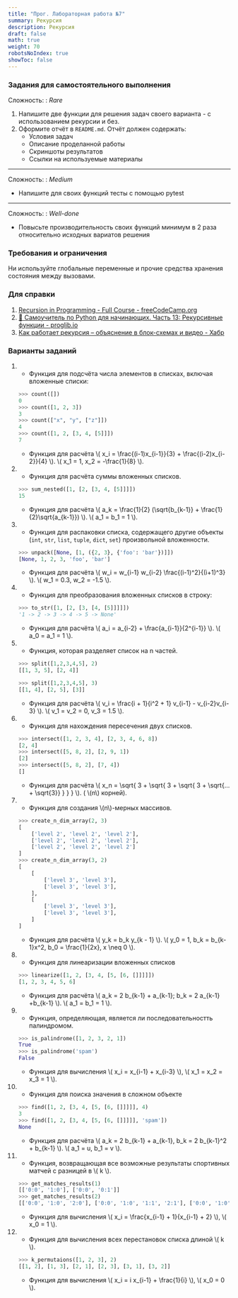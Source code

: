 ```yaml
---
title: "Прог. Лабораторная работа №7"
summary: Рекурсия
description: Рекурсия
draft: false
math: true
weight: 70
robotsNoIndex: true
showToc: false
---
```


### Задания для самостоятельного выполнения

Сложность:
: *Rare*

1. Напишите две функции для решения задач своего варианта - с использованием рекурсии и без.
2. Оформите отчёт в `README.md`. Отчёт должен содержать:
    * Условия задач
    * Описание проделанной работы
    * Скриншоты результатов
    * Ссылки на используемые материалы

---

Сложность:
: *Medium*  

* Напишите для своих функций тесты с помощью pytest

---

Сложность:
: *Well-done* 
* Повысьте производительность своих функций минимум в 2 раза относительно исходных вариатов решения


### Требования и ограничения

Ни используйте глобальные переменные и прочие средства хранения состояния между вызовами.


### Для справки

1. [Recursion in Programming - Full Course - freeCodeCamp.org](https://youtu.be/IJDJ0kBx2LM)
2. [🐍 Самоучитель по Python для начинающих. Часть 13: Рекурсивные функции - proglib.io](https://proglib.io/p/samouchitel-po-python-dlya-nachinayushchih-chast-13-rekursivnye-funkcii-2023-01-23)
3. [Как работает рекурсия – объяснение в блок-схемах и видео - Хабр](https://habr.com/ru/articles/337030/)

### Варианты заданий

1. 
    * Функция для подсчёта числа элементов в списках, включая вложенные списки:
    ```python
    >>> count([])
    0
    >>> count([1, 2, 3])
    3
    >>> count(["x", "y", ["z"]])
    4
    >>> count([1, 2, [3, 4, [5]]])
    7
    ```

    * Функция для расчёта \\( x_i = \frac{(i-1)x_{i-1}}{3} + \frac{(i-2)x_{i-2}}{4} \\). \\( x_1 = 1, x_2 = -\frac{1}{8} \\).

2.
    * Функция для расчёта суммы вложенных списков.
    ```python
    >>> sum_nested([1, [2, [3, 4, [5]]]])
    15
    ```

    * Функция для расчёта \\( a_k = \frac{1}{2} (\sqrt{b_{k-1}} + \frac{1}{2}\sqrt{a_{k-1}}) \\). \\( a_1 = b_1 = 1 \\).

3.
    * Функция для распаковки списка, содержащего другие объекты (`int`, `str`, `list`, `tuple`, `dict`, `set`) произвольной вложенности.

    ```python
    >>> unpack([None, [1, ({2, 3}, {'foo': 'bar'})]])
    [None, 1, 2, 3, 'foo', 'bar']
    ```

    * Функция для расчёта \\( w_i = w_{i-1} w_{i-2} \frac{(i-1)^2}{(i+1)^3} \\). \\( w_1 = 0.3, w_2 = -1.5  \\).

4. 
    * Функция для преобразования вложенных списков в строку:
    ```python
    >>> to_str([1, [2, [3, [4, [5]]]]])
    '1 -> 2 -> 3 -> 4 -> 5 -> None'
    ```

    * Функция для расчёта \\( a_i = a_{i-2} + \frac{a_{i-1}}{2^{i-1}} \\). \\( a_0 = a_1 = 1 \\).

5.
    * Функция, которая разделяет список на n частей.
    ```python
    >>> split([1,2,3,4,5], 2)
    [[1, 3, 5], [2, 4]]

    >>> split([1,2,3,4,5], 3)
    [[1, 4], [2, 5], [3]]
    ```
    
    * Функция для расчёта \\( v_i = \frac{i + 1}{i^2 + 1} v_{i-1} - v_{i-2}v_{i-3} \\). \\( v_1 = v_2 = 0, v_3 = 1.5 \\).

6. 
    * Функция для нахождения пересечения двух списков.
    ```python
    >>> intersect([1, 2, 3, 4], [2, 3, 4, 6, 8])
    [2, 4]
    >>> intersect([5, 8, 2], [2, 9, 1])
    [2]
    >>> intersect([5, 8, 2], [7, 4])
    []
    ```
    
    * Функция для расчёта \\( x_n = \sqrt{ 3 + \sqrt{ 3 + \sqrt{ 3 + \sqrt{... + \sqrt{3}} } } } \\). ( \\(n\\) корней).

7. 
    * Функция для создания \\(n\\)-мерных массивов.
    ```python
    >>> create_n_dim_array(2, 3)
    [
        ['level 2', 'level 2', 'level 2'],
        ['level 2', 'level 2', 'level 2'],
        ['level 2', 'level 2', 'level 2']
    ]
    >>> create_n_dim_array(3, 2)
    [
        [
            ['level 3', 'level 3'],
            ['level 3', 'level 3'],
        ], 
        [
            ['level 3', 'level 3'],
            ['level 3', 'level 3'],
        ]
    ]
    ```

    * Функция для расчёта \\( y_k = b_k y_{k - 1} \\).
    \\( y_0 = 1, b_k = b_{k-1}x^2, b_0 = \frac{1}{2x}, x \neq 0 \\).

8. 
    * Функция для линеаризации вложенных списков
    ```python
    >>> linearize([1, 2, [3, 4, [5, [6, []]]]])
    [1, 2, 3, 4, 5, 6]
    ```

    * Функция для расчёта \\( a_k = 2 b_{k-1} + a_{k-1}; b_k = 2 a_{k-1} +b_{k-1} \\). \\( a_1 = b_1 = 1 \\).
    
9.
    * Функция, определяющая, является ли последовательностть палиндромом.
    ```python
    >>> is_palindrome([1, 2, 3, 2, 1])
    True
    >>> is_palindrome('spam')
    False
    ```

    * Функция для вычисления \\( x_i = x_{i-1} + x_{i-3} \\), \\( x_1 = x_2 = x_3 = 1 \\).
    
10.
    * Функция для поиска значения в сложном объекте
    ```python
    >>> find([1, 2, [3, 4, [5, [6, []]]]], 4)
    3
    >>> find([1, 2, [3, 4, [5, [6, []]]]], 'spam'])
    None
    ```

    * Функция для расчёта \\( a_k = 2 b_{k-1} + a_{k-1}, b_k = 2 b_{k-1}^2 + b_{k-1} \\). \\( a_1 = u, b_1 = v \\).
    
    
11. 
    * Функция, возвращающая все возможные результаты спортивных матчей с разницей в \\( k \\).

    ```python
    >>> get_matches_results(1)
    [['0:0', '1:0'], ['0:0', '0:1']]
    >>> get_matches_results(2)
    [['0:0', '1:0', '2:0'], ['0:0', '1:0', '1:1', '2:1'], ['0:0', '1:0', '1:1', '1:2'], ['0:0', '0:1', '1:1', '2:1'], ['0:0', '0:1', '1:1', '1:2'], ['0:0', '0:1', '0:2']]
    ```

    * Функция для вычисления \\( x_i = \frac{x_{i-1} + 1}{x_{i-1} + 2} \\), \\( x_0 = 1 \\).

12. 
    * Функция для вычисления всех перестановок списка длиной \\( k \\).
    ```python
    >>> k_permutaions([1, 2, 3], 2)
    [[1, 2], [1, 3], [2, 1], [2, 3], [3, 1], [3, 2]]
    ```
    
    * Функция для вычисления \\( x_i = i x_{i-1} + \frac{1}{i} \\), \\( x_0 = 0 \\).

